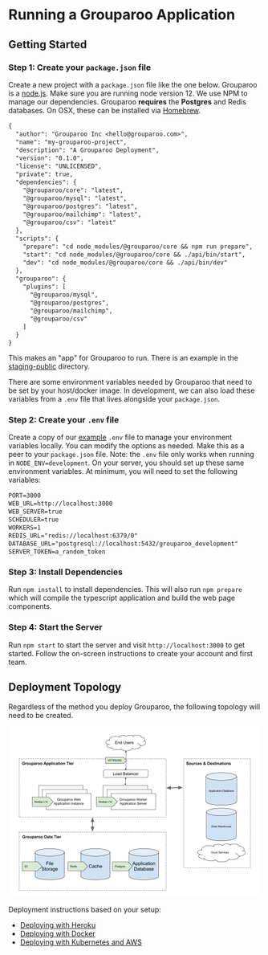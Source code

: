 # Running a Grouparoo Application

## Getting Started

### Step 1: Create your `package.json` file
Create a new project with a `package.json` file like the one below. Grouparoo is a [node.js](https://nodejs.org/). Make sure you are running node version 12. We use NPM to manage our dependencies. Grouparoo **requires** the **Postgres** and Redis databases. On OSX, these can be installed via [Homebrew](https://brew.sh/).

```json:readme_deploy
{
  "author": "Grouparoo Inc <hello@grouparoo.com>",
  "name": "my-grouparoo-project",
  "description": "A Grouparoo Deployment",
  "version": "0.1.0",
  "license": "UNLICENSED",
  "private": true,
  "dependencies": {
    "@grouparoo/core": "latest",
    "@grouparoo/mysql": "latest",
    "@grouparoo/postgres": "latest",
    "@grouparoo/mailchimp": "latest",
    "@grouparoo/csv": "latest"
  },
  "scripts": {
    "prepare": "cd node_modules/@grouparoo/core && npm run prepare",
    "start": "cd node_modules/@grouparoo/core && ./api/bin/start",
    "dev": "cd node_modules/@grouparoo/core && ./api/bin/dev"
  },
  "grouparoo": {
    "plugins": [
      "@grouparoo/mysql",
      "@grouparoo/postgres",
      "@grouparoo/mailchimp",
      "@grouparoo/csv"
    ]
  }
}
```

This makes an "app" for Grouparoo to run. There is an example in the [staging-public](https://github.com/grouparoo/grouparoo/tree/master/apps/staging-public) directory.

There are some environment variables needed by Grouparoo that need to be set by your host/docker image. In development, we can also load these variables from a `.env` file that lives alongside your `package.json`.

### Step 2: Create your `.env` file
Create a copy of our [example](https://github.com/grouparoo/grouparoo/blob/master/apps/staging-public/.env.example) `.env` file to manage your environment variables locally. You can modify the options as needed. Make this as a peer to your `package.json` file. Note: the `.env` file only works when running in `NODE_ENV=development`. On your server, you should set up these same environment variables. At minimum, you will need to set the following variables:

```shell
PORT=3000
WEB_URL=http://localhost:3000
WEB_SERVER=true
SCHEDULER=true
WORKERS=1
REDIS_URL="redis://localhost:6379/0"
DATABASE_URL="postgresql://localhost:5432/grouparoo_development"
SERVER_TOKEN=a_random_token
```

### Step 3: Install Dependencies
Run `npm install` to install dependencies. This will also run `npm prepare` which will compile the typescript application and build the web page components.

### Step 4: Start the Server
Run `npm start` to start the server and visit `http://localhost:3000` to get started. Follow the on-screen instructions to create your account and first team.

## Deployment Topology

Regardless of the method you deploy Grouparoo, the following topology will need to be created.

![Grouparoo Data Bowtie](https://raw.githubusercontent.com/grouparoo/grouparoo/master/documents/images/grouparoo-deployment-topology.png)

Deployment instructions based on your setup:

- [Deploying with Heroku](https://github.com/grouparoo/grouparoo/blob/master/documents/deployment/heroku.md)
- [Deploying with Docker](https://github.com/grouparoo/grouparoo/blob/master/documents/deployment/docker.md)
- [Deploying with Kubernetes and AWS](https://github.com/grouparoo/grouparoo/blob/master/documents/deployment/aws-and-k8s.md)
